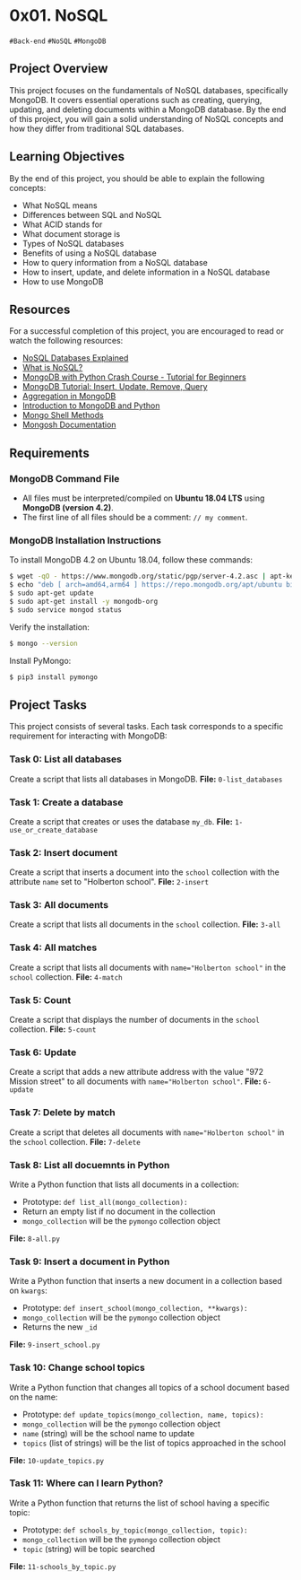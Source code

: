 # 0x01. NoSQL
`#Back-end` `#NoSQL` `#MongoDB`

## Project Overview

This project focuses on the fundamentals of NoSQL databases, specifically MongoDB. It covers essential operations such as creating, querying, updating, and deleting documents within a MongoDB database. By the end of this project, you will gain a solid understanding of NoSQL concepts and how they differ from traditional SQL databases.

## Learning Objectives

By the end of this project, you should be able to explain the following concepts:

- What NoSQL means
- Differences between SQL and NoSQL
- What ACID stands for
- What document storage is
- Types of NoSQL databases
- Benefits of using a NoSQL database
- How to query information from a NoSQL database
- How to insert, update, and delete information in a NoSQL database
- How to use MongoDB

## Resources

For a successful completion of this project, you are encouraged to read or watch the following resources:

- [NoSQL Databases Explained](https://riak.com/resources/nosql-databases/)
- [What is NoSQL?](https://www.youtube.com/watch?v=qUV2j3XBRHc)
- [MongoDB with Python Crash Course - Tutorial for Beginners](https://www.youtube.com/watch?v=E-1xI85Zog8)
- [MongoDB Tutorial: Insert, Update, Remove, Query](https://www.youtube.com/watch?v=CB9G5Dvv-EE)
- [Aggregation in MongoDB](https://www.mongodb.com/docs/manual/aggregation/)
- [Introduction to MongoDB and Python](https://realpython.com/introduction-to-mongodb-and-python/)
- [Mongo Shell Methods](https://www.mongodb.com/docs/manual/reference/method/)
- [Mongosh Documentation](https://www.mongodb.com/docs/mongodb-shell/#mongodb-binary-bin.mongosh)

## Requirements

### MongoDB Command File

- All files must be interpreted/compiled on **Ubuntu 18.04 LTS** using **MongoDB (version 4.2)**.
- The first line of all files should be a comment: `// my comment`.

### MongoDB Installation Instructions

To install MongoDB 4.2 on Ubuntu 18.04, follow these commands:
```bash
$ wget -qO - https://www.mongodb.org/static/pgp/server-4.2.asc | apt-key add -
$ echo "deb [ arch=amd64,arm64 ] https://repo.mongodb.org/apt/ubuntu bionic/mongodb-org/4.2 multiverse" > /etc/apt/sources.list.d/mongodb-org-4.2.list
$ sudo apt-get update
$ sudo apt-get install -y mongodb-org
$ sudo service mongod status
```

Verify the installation:
```bash
$ mongo --version
```
Install PyMongo:
```bash
$ pip3 install pymongo
```

## Project Tasks

This project consists of several tasks. Each task corresponds to a specific requirement for interacting with MongoDB:

### Task 0: List all databases

Create a script that lists all databases in MongoDB.
**File:** `0-list_databases`

### Task 1: Create a database

Create a script that creates or uses the database `my_db`.
**File:** `1-use_or_create_database`

### Task 2: Insert document

Create a script that inserts a document into the `school` collection with the attribute `name` set to "Holberton school".
**File:** `2-insert`

### Task 3: All documents

Create a script that lists all documents in the `school` collection.
**File:** `3-all`

### Task 4: All matches

Create a script that lists all documents with `name="Holberton school"` in the `school` collection.
**File:** `4-match`

### Task 5: Count

Create a script that displays the number of documents in the `school` collection.
**File:** `5-count`

### Task 6: Update

Create a script that adds a new attribute address with the value "972 Mission street" to all documents with `name="Holberton school"`.
**File:** `6-update`

### Task 7: Delete by match

Create a script that deletes all documents with `name="Holberton school"` in the `school` collection.
**File:** `7-delete`

### Task 8: List all docuemnts in Python

Write a Python function that lists all documents in a collection:

- Prototype: `def list_all(mongo_collection):`
- Return an empty list if no document in the collection
- `mongo_collection` will be the `pymongo` collection object

**File:** `8-all.py`

### Task 9: Insert a document in Python

Write a Python function that inserts a new document in a collection based on `kwargs`:

- Prototype: `def insert_school(mongo_collection, **kwargs):`
- `mongo_collection` will be the `pymongo` collection object
- Returns the new `_id`

**File:** `9-insert_school.py`

### Task 10: Change school topics

Write a Python function that changes all topics of a school document based on the name:

- Prototype: `def update_topics(mongo_collection, name, topics):`
- `mongo_collection` will be the `pymongo` collection object
- `name` (string) will be the school name to update
- `topics` (list of strings) will be the list of topics approached in the school

**File:** `10-update_topics.py`

### Task 11: Where can I learn Python?

Write a Python function that returns the list of school having a specific topic:

- Prototype: `def schools_by_topic(mongo_collection, topic):`
- `mongo_collection` will be the `pymongo` collection object
- `topic` (string) will be topic searched

**File:** `11-schools_by_topic.py`
